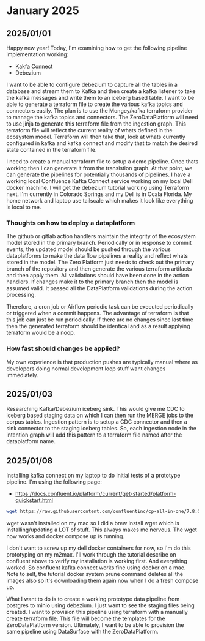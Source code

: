 # January 2025

## 2025/01/01

Happy new year! Today, I'm examining how to get the following pipeline implementation working:

* Kakfa Connect
* Debezium

I want to be able to configure debezium to capture all the tables in a database and stream them to Kafka and then create a kafka listener to take the kafka messages and write them to an iceberg based table. I want to be able to generate a terraform file to create the various kafka topics and connectors easily. The plan is to use the Mongey/kafka terraform provider to manage the kafka topics and connectors. The ZeroDataPlatform will need to use jinja to generate this terraform file from the ingestion graph. This terraform file will reflect the current reality of whats defined in the ecosystem model. Terraform will then take that, look at whats currently configured in kafka and kafka connect and modify that to match the desired state contained in the terraform file.

I need to create a manual terraform file to setup a demo pipeline. Once thats working then I can generate it from the transistion graph. At that point, we can generate the pipelines for potentially thousands of pipelines. I have a working local Confluence Kafka Connect service working on my local Dell docker machine. I will get the debezium tutorial working using Terraform next. I'm currently in Colorado Springs and my Dell is in Ocala Florida. My home network and laptop use tailscale which makes it look like everything is local to me.

### Thoughts on how to deploy a dataplatform

The github or gitlab action handlers maintain the integrity of the ecosystem model stored in the primary branch. Periodically or in response to commit events, the updated model should be pushed through the various dataplatforms to make the data flow pipelines a reality and reflect whats stored in the model. The Zero Platform just needs to check out the primary branch of the repository and then generate the various terraform artifacts and then apply them. All validations should have been done in the action handlers. If changes make it to the primary branch then the model is assumed valid. It passed all the DataPlatform validations during the action processing.

Therefore, a cron job or Airflow periodic task can be executed periodically or triggered when a commit happens. The advantage of terraform is that this job can just be run periodically. If there are no changes since last time then the generated terraform should be identical and as a result applying terraform would be a noop.

### How fast should changes be applied?

My own experience is that production pushes are typically manual where as developers doing normal development loop stuff want changes immediately.

## 2025/01/03

Researching Kafka/Debezium iceberg sink. This would give me CDC to iceberg based staging data on which I can then run the MERGE jobs to the corpus tables. Ingestion pattern is to setup a CDC connector and then a sink connector to the staging iceberg tables. So, each ingestion node in the intention graph will add this pattern to a terraform file named after the dataplatform name.

## 2025/01/08

Installing kafka connect on my laptop to do initial tests of a prototype pipeline. I'm using the following page:

* <https://docs.confluent.io/platform/current/get-started/platform-quickstart.html>

``` bash
wget https://raw.githubusercontent.com/confluentinc/cp-all-in-one/7.8.0-post/cp-all-in-one-kraft/docker-compose.yml
```

wget wasn't installed on my mac so I did a brew install wget which is installing/updating a LOT of stuff. This always makes me nervous. The wget now works and docker compose up is running.

I don't want to screw up my dell docker containers for now, so I'm do this prototyping on my m2max. I'll work through the tutorial describe on confluent above to verify my installation is working first. And everything worked. So confluent kafka connect works fine using docker on a mac. Note to self, the tutorial docker system prune command deletes all the images also so it's downloading them again now when I do a fresh compose up.

What I want to do is to create a working prototype data pipeline from postgres to minio using debezium. I just want to see the staging files being created. I want to provision this pipeline using terraform with a manually create terraform file. This file will become the templates for the ZeroDataPlatform version. Ultimately, I want to be able to provision the same pipeline using DataSurface with the ZeroDataPlatform.